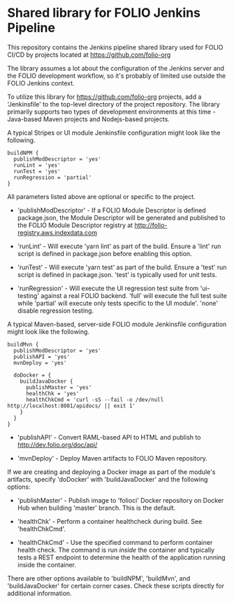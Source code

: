 # Shared library for FOLIO Jenkins Pipeline

This repository contains the Jenkins pipeline shared library used for FOLIO CI/CD by projects
located at https://github.com/folio-org

The library assumes a lot about the configuration of the Jenkins server and the FOLIO
development workflow, so it's probably of limited use outside the FOLIO Jenkins context.  

To utilize this library for https://github.com/folio-org projects,  add a 'Jenkinsfile' to
the top-level directory of the project repository.   The library primarily supports two types
of development environments at this time - Java-based Maven projects and Nodejs-based projects. 

A typical Stripes or UI module Jenkinsfile configuration might look like the following.

```
buildNPM {
  publishModDescriptor = 'yes'
  runLint = 'yes'
  runTest = 'yes'
  runRegression = 'partial'
}
```

All parameters listed above are optional or specific to the project.

* 'publishModDescriptor' - If a FOLIO Module Descriptor is defined package.json, the Module
Descriptor will be generated and published to the FOLIO Module Descriptor registry at
http://folio-registry.aws.indexdata.com

* 'runLint' - Will execute 'yarn lint' as part of the build.  Ensure a 'lint' run script is
defined in package.json before enabling this option. 

* 'runTest' - Will execute 'yarn test' as part of the build.  Ensure a 'test' run script is
defined in package.json.  'test' is typically used for unit tests.

* 'runRegression' - Will execute the UI regression test suite from 'ui-testing' against a real 
FOLIO backend.  'full' will execute the full test suite while 'partial' will execute only tests 
specific to the UI module'.  'none' disable regression testing. 


A typical Maven-based, server-side FOLIO module Jenkinsfile configuration might look like 
the following.

```
buildMvn {
  publishModDescriptor = 'yes'
  publishAPI = 'yes'
  mvnDeploy = 'yes'

  doDocker = {
    buildJavaDocker {
      publishMaster = 'yes'
      healthChk = 'yes'
      healthChkCmd = 'curl -sS --fail -o /dev/null  http://localhost:8081/apidocs/ || exit 1'
    }
  }
}
```

 * 'publishAPI' - Convert RAML-based API to HTML and publish to http://dev.folio.org/doc/api/ 

 * 'mvnDeploy' - Deploy Maven artifacts to FOLIO Maven repository.

If we are creating and deploying a Docker image as part of the module's artifacts, specify
'doDocker' with 'buildJavaDocker' and the following options:

 * 'publishMaster' - Publish image to 'folioci' Docker repository on Docker Hub when building
'master' branch.  This is the default. 

 * 'healthChk' - Perform a container healthcheck during build.  See 'healthChkCmd'.  

 * 'healthChkCmd' - Use the specified command to perform container health check.   The
command is run *inside* the container and typically tests a REST endpoint to determine the 
health of the application running inside the container. 

There are other options available to 'buildNPM', 'buildMvn', and 'buildJavaDocker' for certain 
corner cases.  Check these scripts directly for additional information.



